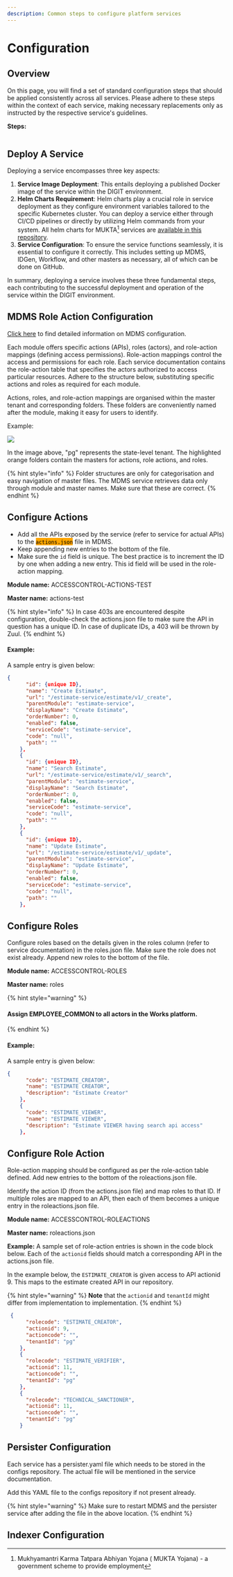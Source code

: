 ```yaml
---
description: Common steps to configure platform services
---
```


# Configuration

## Overview

On this page, you will find a set of standard configuration steps that should be applied consistently across all services. Please adhere to these steps within the context of each service, making necessary replacements only as instructed by the respective service's guidelines.

**Steps:**

<img src="../../.gitbook/assets/file.excalidraw (1).svg" alt="" class="gitbook-drawing">

## Deploy A Service

Deploying a service encompasses three key aspects:

1. **Service Image Deployment**: This entails deploying a published Docker image of the service within the DIGIT environment.
2. **Helm Charts Requirement**: Helm charts play a crucial role in service deployment as they configure environment variables tailored to the specific Kubernetes cluster. You can deploy a service either through CI/CD pipelines or directly by utilizing Helm commands from your system. All helm charts for MUKTA[^1] services are [available in this repository](https://github.com/egovernments/DIGIT-DevOps/tree/digit-works/deploy-as-code/helm/charts/digit-works/backend).&#x20;
3. **Service Configuration**: To ensure the service functions seamlessly, it is essential to configure it correctly. This includes setting up MDMS, IDGen, Workflow, and other masters as necessary, all of which can be done on GitHub.

In summary, deploying a service involves these three fundamental steps, each contributing to the successful deployment and operation of the service within the DIGIT environment.

## MDMS Role Action Configuration

[Click here](https://core.digit.org/platform/core-services/mdms-master-data-management-service) to find detailed information on MDMS configuration.

Each module offers specific actions (APIs), roles (actors), and role-action mappings (defining access permissions). Role-action mappings control the access and permissions for each role. Each service documentation contains the role-action table that specifies the actors authorized to access particular resources. Adhere to the structure below, substituting specific actions and roles as required for each module.

Actions, roles, and role-action mappings are organised within the master tenant and corresponding folders. These folders are conveniently named after the module, making it easy for users to identify.

Example:

![](<../../.gitbook/assets/Screenshot 2023-05-01 at 5.13.19 PM.png>)

In the image above, "pg" represents the state-level tenant. The highlighted orange folders contain the masters for actions, role actions, and roles.

{% hint style="info" %}
Folder structures are only for categorisation and easy navigation of master files. The MDMS service retrieves data only through module and master names. Make sure that these are correct.
{% endhint %}

## Configure Actions

* Add all the APIs exposed by the service (refer to service for actual APIs) to the <mark style="background-color:orange;">`actions.json`</mark> file in MDMS.&#x20;
* Keep appending new entries to the bottom of the file.&#x20;
* Make sure the `id` field is unique. The best practice is to increment the ID by one when adding a new entry. This id field will be used in the role-action mapping.

**Module name:** ACCESSCONTROL-ACTIONS-TEST

**Master name:** actions-test

{% hint style="info" %}
In case 403s are encountered despite configuration, double-check the actions.json file to make sure the API in question has a unique ID. In case of duplicate IDs, a 403 will be thrown by Zuul.
{% endhint %}

#### Example:

A sample entry is given below:

```json
{
      "id": {unique ID},
      "name": "Create Estimate",
      "url": "/estimate-service/estimate/v1/_create",
      "parentModule": "estimate-service",
      "displayName": "Create Estimate",
      "orderNumber": 0,
      "enabled": false,
      "serviceCode": "estimate-service",
      "code": "null",
      "path": ""
    },
    {
      "id": {unique ID},
      "name": "Search Estimate",
      "url": "/estimate-service/estimate/v1/_search",
      "parentModule": "estimate-service",
      "displayName": "Search Estimate",
      "orderNumber": 0,
      "enabled": false,
      "serviceCode": "estimate-service",
      "code": "null",
      "path": ""
    },
    {
      "id": {unique ID},
      "name": "Update Estimate",
      "url": "/estimate-service/estimate/v1/_update",
      "parentModule": "estimate-service",
      "displayName": "Update Estimate",
      "orderNumber": 0,
      "enabled": false,
      "serviceCode": "estimate-service",
      "code": "null",
      "path": ""
    },
```

## Configure Roles

Configure roles based on the details given in the roles column (refer to service documentation) in the roles.json file. Make sure the role does not exist already. Append new roles to the bottom of the file.&#x20;

**Module name:** ACCESSCONTROL-ROLES

**Master name:** roles

{% hint style="warning" %}
#### Assign EMPLOYEE\_COMMON to all actors in the Works platform.
{% endhint %}

#### Example:

A sample entry is given below:

```json
{
      "code": "ESTIMATE_CREATOR",
      "name": "ESTIMATE CREATOR",
      "description": "Estimate Creator"
    },
    {
      "code": "ESTIMATE_VIEWER",
      "name": "ESTIMATE VIEWER",
      "description": "Estimate VIEWER having search api access"
    },
```

## Configure Role Action

Role-action mapping should be configured as per the role-action table defined. Add new entries to the bottom of the roleactions.json file.&#x20;

Identify the action ID (from the actions.json file) and map roles to that ID. If multiple roles are mapped to an API, then each of them becomes a unique entry in the roleactions.json file.

**Module name:** ACCESSCONTROL-ROLEACTIONS

**Master name:** roleactions.json

**Example:** A sample set of role-action entries is shown in the code block below. Each of the `actionid` fields should match a corresponding API in the actions.json file.&#x20;

In the example below, the `ESTIMATE_CREATOR` is given access to API actionid 9. This maps to the estimate created API in our repository.&#x20;

{% hint style="warning" %}
**Note** that the `actionid` and `tenantId` might differ from implementation to implementation.&#x20;
{% endhint %}

```json
 {
      "rolecode": "ESTIMATE_CREATOR",
      "actionid": 9,
      "actioncode": "",
      "tenantId": "pg"
    },
    {
      "rolecode": "ESTIMATE_VERIFIER",
      "actionid": 11,
      "actioncode": "",
      "tenantId": "pg"
    },
    {
      "rolecode": "TECHNICAL_SANCTIONER",
      "actionid": 11,
      "actioncode": "",
      "tenantId": "pg"
    }
```

## Persister Configuration

Each service has a persister.yaml file which needs to be stored in the configs repository. The actual file will be mentioned in the service documentation.&#x20;

Add this YAML file to the configs repository if not present already.

{% hint style="warning" %}
Make sure to restart MDMS and the persister service after adding the file in the above location.
{% endhint %}

## Indexer Configuration



[^1]: Mukhyamantri Karma Tatpara Abhiyan Yojana ( MUKTA Yojana) - a government  scheme to provide employment
